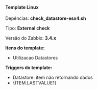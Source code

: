 #### Template Linux

Depências: **check_datastore-esx4.sh**

Tipo: **External check**

Versão do Zabbix: **3.4.x**

**Itens do template:**

- Utilizacao Datastores

**Triggers do template:**

- Datastore: item não retornando dados
- {ITEM.LASTVALUE1}
